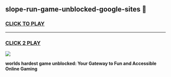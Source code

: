 
## slope-run-game-unblocked-google-sites 👋
<h3>
<a href="https://premium.freeplayer.one?title=slope-run-game-unblocked-google-sites&ref=14F">CLICK TO PLAY</a></h3>
<hr>

<h3>
<a href="https://premium.freeplayer.one?title=slope-run-game-unblocked-google-sites&ref=14F">CLICK 2 PLAY</a>
  
</h3>

<a href="https://premium.freeplayer.one?title=slope-run-game-unblocked-google-sites&ref=12F/"><img src="https://clearcache.store/games.png"></a>


**worlds hardest game unblocked: Your Gateway to Fun and Accessible Online Gaming**
